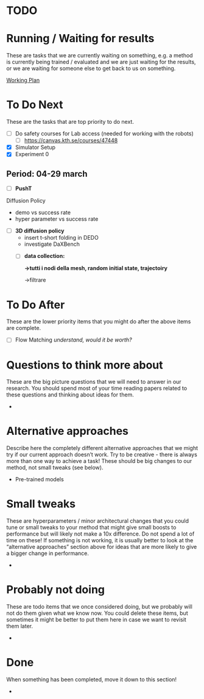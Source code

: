 # TODO

# Running / Waiting for results

These are tasks that we are currently waiting on something, e.g. a method is currently being trained / evaluated and we are just waiting for the results, or we are waiting for someone else to get back to us on something.

[Working Plan](TODO%20e440a7f8b524419fbe49bab1b57e2b3d/Working%20Plan%2030b14584fb934426b91f7754d9373b78.csv)

# To Do Next

These are the tasks that are top priority to do next.

- [ ]  Do safety courses for Lab access (needed for working with the robots)
    - [ ]  https://canvas.kth.se/courses/47448
- [x]  Simulator Setup
- [x]  Experiment 0

## **Period: 04-29 march**

- [ ]  **PushT**

Diffusion Policy

- demo vs success rate
- hyper parameter vs success rate

- [ ]  **3D diffusion policy**
    - insert t-short folding in DEDO
    - investigate DaXBench
    - [ ]  **data collection:**
        
        **→tutti i nodi della mesh, random initial state, trajectoiry**
        
        →filtrare
        
    

# To Do After

These are the lower priority items that you might do after the above items are complete.

- [ ]  Flow Matching *understand, would it be worth?*

# Questions to think more about

These are the big picture questions that we will need to answer in our research. You should spend most of your time reading papers related to these questions and thinking about ideas for them.

- 

# Alternative approaches

Describe here the completely different alternative approaches that we might try if our current approach doesn’t work. Try to be creative - there is always more than one way to achieve a task! These should be big changes to our method, not small tweaks (see below).

- Pre-trained models

# Small tweaks

These are hyperparameters / minor architectural changes that you could tune or small tweaks to your method that might give small boosts to performance but will likely not make a 10x difference. Do not spend a lot of time on these! If something is not working, it is usually better to look at the “alternative approaches” section above for ideas that are more likely to give a bigger change in performance.

- 

# Probably not doing

These are todo items that we once considered doing, but we probably will not do them given what we know now. You could delete these items, but sometimes it might be better to put them here in case we want to revisit them later.

- 

# Done

When something has been completed, move it down to this section!

-